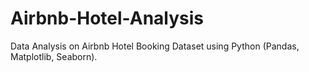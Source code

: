# Airbnb-Hotel-Analysis
Data Analysis on Airbnb Hotel Booking Dataset using Python (Pandas, Matplotlib, Seaborn).
